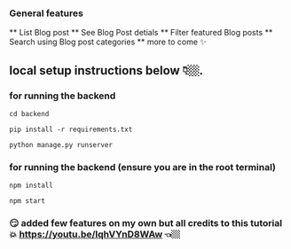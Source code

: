 
### General features
 ** List Blog post
 ** See Blog Post detials
 ** Filter featured Blog posts
 ** Search using Blog post categories
 ** more to come ✨

## local setup instructions below 👇🏼.


### for running the backend

```
cd backend

pip install -r requirements.txt

python manage.py runserver

```
### for running the backend (ensure you are in the root terminal)

```
npm install

npm start

```


### 😏 added few features on my own  but all credits to this tutorial  💥 https://youtu.be/lqhVYnD8WAw 👈🏼
